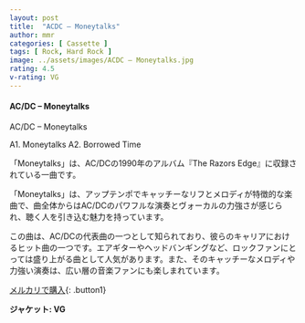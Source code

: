 ```yaml
---
layout: post
title:  "ACDC – Moneytalks"
author: mmr
categories: [ Cassette ]
tags: [ Rock, Hard Rock ]
image: ../assets/images/ACDC – Moneytalks.jpg
rating: 4.5
v-rating: VG
---
```


#### AC/DC – Moneytalks

AC/DC – Moneytalks

A1. Moneytalks
A2. Borrowed Time

「Moneytalks」は、AC/DCの1990年のアルバム『The Razors Edge』に収録されている一曲です。

「Moneytalks」は、アップテンポでキャッチーなリフとメロディが特徴的な楽曲で、曲全体からはAC/DCのパワフルな演奏とヴォーカルの力強さが感じられ、聴く人を引き込む魅力を持っています。

この曲は、AC/DCの代表曲の一つとして知られており、彼らのキャリアにおけるヒット曲の一つです。エアギターやヘッドバンギングなど、ロックファンにとっては盛り上がる曲として人気があります。また、そのキャッチーなメロディや力強い演奏は、広い層の音楽ファンにも楽しまれています。

[メルカリで購入](https://jp.mercari.com/item/m95995601348){: .button1}


<div class="mt-4 mb-4 d-flex align-items-center">
<strong class="mr-1">ジャケット: VG</strong>
</div>
